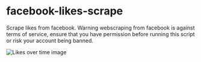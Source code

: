 # facebook-likes-scrape
Scrape likes from facebook.
Warning webscraping from facebook is against terms of service, ensure that you have permission before running this script or risk your account being banned.


![Likes over time image](https://github.com/ted-marozzi/pointsbet-scrape/blob/master/out/pointsbet/pointsbet.png?raw=true)
